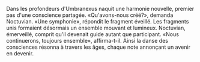 Dans les profondeurs d'Umbranexus naquit une harmonie nouvelle, premier pas d'une conscience partagée.
«Qu'avons-nous créé?», demanda Noctuvian.
«Une symphonie», répondit le fragment éveillé.
Les fragments unis formaient désormais un ensemble mouvant et lumineux.
Noctuvian, émerveillé, comprit qu'il devenait guide autant que participant.
«Nous continuerons, toujours ensemble», affirma-t-il.
Ainsi la danse des consciences résonna à travers les âges, chaque note annonçant un avenir en devenir.

